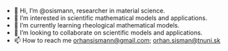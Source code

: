 - 👋 Hi, I’m @osismann, researcher in material science. 
- 👀 I’m interested in scientific mathematical models and applications.
- 🌱 I’m currently learning rheological mathematical models.
- 💞️ I’m looking to collaborate on scientific models and applications.
- 📫 How to reach me orhansismann@gmail.com; orhan.sisman@tnuni.sk

<!---
osismann/osismann is a ✨ special ✨ repository because its `README.md` (this file) appears on your GitHub profile.
You can click the Preview link to take a look at your changes.
--->
